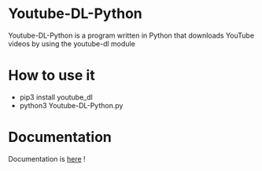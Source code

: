 # Youtube-DL-Python

Youtube-DL-Python is a program written in Python that downloads YouTube videos by using the youtube-dl module

# How to use it

- pip3 install youtube_dl
- python3 Youtube-DL-Python.py

# Documentation

Documentation is [here](https://github.com/ytdl-org/youtube-dl/blob/master/README.md#embedding-youtube-dl) ! 
